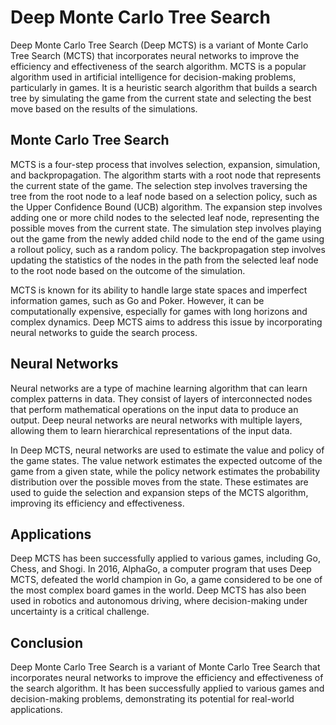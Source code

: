 # Deep Monte Carlo Tree Search

Deep Monte Carlo Tree Search (Deep MCTS) is a variant of Monte Carlo Tree Search (MCTS) that incorporates neural networks to improve the efficiency and effectiveness of the search algorithm. MCTS is a popular algorithm used in artificial intelligence for decision-making problems, particularly in games. It is a heuristic search algorithm that builds a search tree by simulating the game from the current state and selecting the best move based on the results of the simulations.

## Monte Carlo Tree Search

MCTS is a four-step process that involves selection, expansion, simulation, and backpropagation. The algorithm starts with a root node that represents the current state of the game. The selection step involves traversing the tree from the root node to a leaf node based on a selection policy, such as the Upper Confidence Bound (UCB) algorithm. The expansion step involves adding one or more child nodes to the selected leaf node, representing the possible moves from the current state. The simulation step involves playing out the game from the newly added child node to the end of the game using a rollout policy, such as a random policy. The backpropagation step involves updating the statistics of the nodes in the path from the selected leaf node to the root node based on the outcome of the simulation.

MCTS is known for its ability to handle large state spaces and imperfect information games, such as Go and Poker. However, it can be computationally expensive, especially for games with long horizons and complex dynamics. Deep MCTS aims to address this issue by incorporating neural networks to guide the search process.

## Neural Networks

Neural networks are a type of machine learning algorithm that can learn complex patterns in data. They consist of layers of interconnected nodes that perform mathematical operations on the input data to produce an output. Deep neural networks are neural networks with multiple layers, allowing them to learn hierarchical representations of the input data.

In Deep MCTS, neural networks are used to estimate the value and policy of the game states. The value network estimates the expected outcome of the game from a given state, while the policy network estimates the probability distribution over the possible moves from the state. These estimates are used to guide the selection and expansion steps of the MCTS algorithm, improving its efficiency and effectiveness.

## Applications

Deep MCTS has been successfully applied to various games, including Go, Chess, and Shogi. In 2016, AlphaGo, a computer program that uses Deep MCTS, defeated the world champion in Go, a game considered to be one of the most complex board games in the world. Deep MCTS has also been used in robotics and autonomous driving, where decision-making under uncertainty is a critical challenge.

## Conclusion

Deep Monte Carlo Tree Search is a variant of Monte Carlo Tree Search that incorporates neural networks to improve the efficiency and effectiveness of the search algorithm. It has been successfully applied to various games and decision-making problems, demonstrating its potential for real-world applications.
